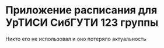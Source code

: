 # Приложение расписания для УрТИСИ СибГУТИ 123 группы
Никто его не использовал и оно потеряло актуальность
